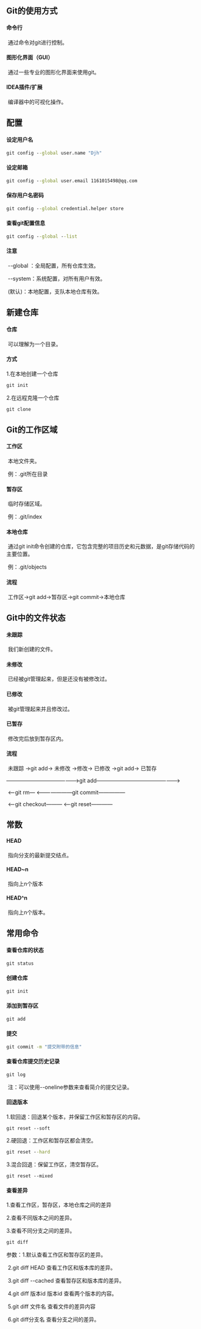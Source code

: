 ## Git的使用方式

#### 命令行

​	通过命令对git进行控制。

#### 图形化界面（GUI）

​	通过一些专业的图形化界面来使用git。

#### IDEA插件/扩展

​	编译器中的可视化操作。

## 配置

#### 设定用户名

~~~cmd
git config --global user.name "Djh"
~~~

#### 设定邮箱

~~~cmd
git config --global user.email 1161015498@qq.com
~~~

#### 保存用户名密码

~~~cmd
git config --global credential.helper store
~~~

#### 查看git配置信息

~~~~cmd
git config --global --list
~~~~

#### 注意

​	--global ：全局配置，所有仓库生效。

​	--system：系统配置，对所有用户有效。

​	(默认)：本地配置，支队本地仓库有效。

## 新建仓库

#### 仓库

​	可以理解为一个目录。

#### 方式

1.在本地创建一个仓库

~~~cmd
git init 
~~~

2.在远程克隆一个仓库

~~~cmd
git clone
~~~

## Git的工作区域

#### 工作区

​	本地文件夹。

​	例：.git所在目录

#### 暂存区

​	临时存储区域。

​	例：.git/index	

#### 本地仓库

​	通过git init命令创建的仓库，它包含完整的项目历史和元数据，是git存储代码的主要位置。

​	例：.git/objects

#### 流程

​	工作区->git add->暂存区->git commit->本地仓库

## Git中的文件状态

#### 未跟踪

​	我们新创建的文件。

#### 未修改

​	已经被git管理起来，但是还没有被修改过。

#### 已修改

​	被git管理起来并且修改过。

#### 已暂存

​	修改完后放到暂存区内。

#### 流程

​	未跟踪   ->git add->  未修改 ->修改->     已修改  ->git add->    已暂存

——————————————>git add————————————————>

​		<—git rm—              <———————git commit—————

​						<—git checkout———  <——git reset————

## 常数

#### HEAD

​	指向分支的最新提交结点。

#### HEAD~n

​	指向上n个版本

#### HEAD^n

​	指向上n个版本。

## 常用命令

#### 查看仓库的状态

~~~cmd
git status
~~~

#### 创建仓库

~~~cmd
git init
~~~

#### 添加到暂存区

~~~cmd
git add
~~~

#### 提交

~~~cmd
git commit -m "提交附带的信息"
~~~

####  查看仓库提交历史记录

~~~cmd
git log
~~~

​	注：可以使用--oneline参数来查看简介的提交记录。

#### 回退版本

1.软回退：回退某个版本，并保留工作区和暂存区的内容。

~~~
git reset --soft
~~~

2.硬回退：工作区和暂存区都会清空。

~~~cmd
git reset --hard
~~~

3.混合回退：保留工作区，清空暂存区。

~~~
git reset --mixed
~~~

#### 查看差异

1.查看工作区，暂存区，本地仓库之间的差异

2.查看不同版本之间的差异。

3.查看不同分支之间的差异。

~~~cmd
git diff
~~~

参数：1.默认查看工作区和暂存区的差异。

​	    2.git diff HEAD 查看工作区和版本库的差异。

​	    3.git diff --cached 查看暂存区和版本库的差异。

​	    4.git diff 版本id 版本id 查看两个版本的内容。

​	    5.git diff 文件名   查看文件的差异内容

​	    6.git diff分支名 查看分支之间的差异。

